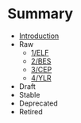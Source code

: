 # Summary

* [Introduction](README.md)
* Raw
    * [1/ELF](1/README.md)
    * [2/BES](2/README.md)
    * [3/CEP](3/README.md)
    * [4/YLR](4/README.md)
* Draft
* Stable
* Deprecated
* Retired
